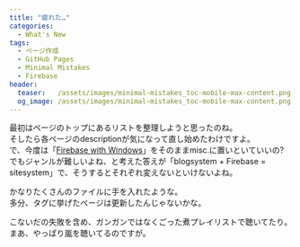 ```yaml
---
title: "疲れた…"
categories:
  - What's New
tags:
  - ページ作成
  - GitHub Pages
  - Minimal Mistakes
  - Firebase
header:
  teaser:   /assets/images/minimal-mistakes_toc-mobile-max-content.png
  og_image: /assets/images/minimal-mistakes_toc-mobile-max-content.png
---
```

最初はページのトップにあるリストを整理しようと思ったのね。  
そしたら各ページのdescriptionが気になって直し始めたわけですよ。  
で、今度は「[Firebase with Windows](/sitesystem/firebase/)」をそのままmisc.に置いといていいの? でもジャンルが難しいよね、と考えた答えが「blogsystem + Firebase = sitesystem」で、そうするとそれぞれ変えないといけないよね。

かなりたくさんのファイルに手を入れたような。  
多分、タグに挙げたページは更新したんじゃないかな。

こないだの失敗を含め、ガンガンではなくごった煮プレイリストで聴いてたり。  
まあ、やっぱり嵐を聴いてるのですが。